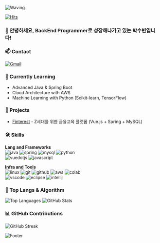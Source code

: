 <!-- Header -->
![Waving](https://capsule-render.vercel.app/api?type=waving&height=200&text=Every%20Line%20of%20Code,%20a%20Step%20Forward%20in%20Growth!&fontAlign=40&fontAlignY=40&color=gradient&fontSize=32)

<!-- 방문자 수 카운터 -->
[![Hits](https://hits.seeyoufarm.com/api/count/incr/badge.svg?url=https%3A%2F%2Fgithub.com%2Fsubin4420&count_bg=%2379C83D&title_bg=%23555555&icon=&icon_color=%23E7E7E7&title=hits&edge_flat=false)](https://hits.seeyoufarm.com)

### 👋 안녕하세요, BackEnd Programmer로 성장해나가고 있는 박수빈입니다!

### 📫 Contact
[![Gmail](https://img.shields.io/badge/Gmail-EA4335.svg?&style=for-the-badge&logo=gmail&logoColor=white)](mailto:subin4420@gmail.com)

### 🌱 Currently Learning
- Advanced Java & Spring Boot
- Cloud Architecture with AWS
- Machine Learning with Python (Scikit-learn, TensorFlow)

### 🔗 Projects
- [Finterest](https://github.com/subin4420/finterest) - Z세대를 위한 금융교육 플랫폼 (Vue.js + Spring + MySQL)

### 🛠️ Skills
**Lang and Frameworks**  
![java](https://img.shields.io/badge/java-ffffff.svg?&style=for-the-badge&logo=openjdk&logoColor=black)
![spring](https://img.shields.io/badge/spring-6DB33F.svg?&style=for-the-badge&logo=spring&logoColor=white)
![mysql](https://img.shields.io/badge/mysql-4479A1.svg?&style=for-the-badge&logo=mysql&logoColor=white)
![python](https://img.shields.io/badge/python-3776AB.svg?&style=for-the-badge&logo=python&logoColor=white)<br>
![vuedotjs](https://img.shields.io/badge/vue.js-4FC08D.svg?&style=for-the-badge&logo=vuedotjs&logoColor=white)
![javascript](https://img.shields.io/badge/javascript-F7DF1E.svg?&style=for-the-badge&logo=javascript&logoColor=white)

**Infra and Tools**  
![linux](https://img.shields.io/badge/linux-FCC624.svg?&style=for-the-badge&logo=linux&logoColor=white)
![git](https://img.shields.io/badge/git-F05032.svg?&style=for-the-badge&logo=git&logoColor=white)
![github](https://img.shields.io/badge/github-181717.svg?&style=for-the-badge&logo=github&logoColor=white)
![aws](https://img.shields.io/badge/aws-232F3E.svg?&style=for-the-badge&logo=amazonaws&logoColor=white)
![colab](https://img.shields.io/badge/colab-F9AB00.svg?&style=for-the-badge&logo=googlecolab&logoColor=white)<br>
![vscode](https://img.shields.io/badge/vscode-007ACC.svg?&style=for-the-badge&logo=visualstudiocode&logoColor=white)
![eclipse](https://img.shields.io/badge/eclipse-2C2255.svg?&style=for-the-badge&logo=eclipseide&logoColor=white)
![intellij](https://img.shields.io/badge/intellij-000000.svg?&style=for-the-badge&logo=intellijidea&logoColor=white)

### 🚌 Top Langs & Algorithm
![Top Languages](https://github-readme-stats.vercel.app/api/top-langs/?username=subin4420&layout=compact&theme=radical)
![GitHub Stats](https://github-readme-stats.vercel.app/api?username=subin4420&show_icons=true&theme=radical)

### 📊 GitHub Contributions
![GitHub Streak](https://github-readme-streak-stats.herokuapp.com/?user=subin4420&theme=radical)

<!-- Footer -->
![Footer](https://capsule-render.vercel.app/api?type=waving&section=footer&height=150&color=gradient)

